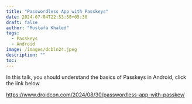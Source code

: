 ```yaml
---
title: "Passwordless App with Passkeys"
date: 2024-07-04T22:53:58+05:30
draft: false
author: "Mustafa Khaled"
tags:
  - Passkeys
  - Android
image: /images/dcbln24.jpeg
description: ""
toc:
---
```

In this talk, you should understand the basics of Passkeys in Android, click the link below

https://www.droidcon.com/2024/08/30/passwordless-app-with-passkey/
